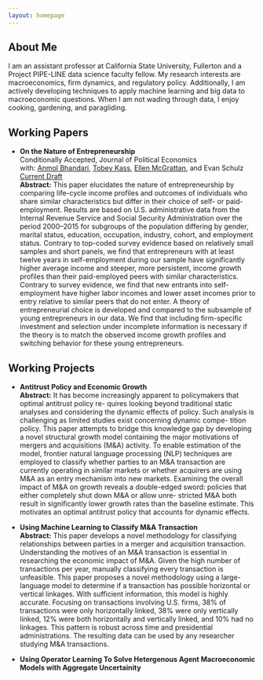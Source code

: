 ```yaml
---
layout: homepage
---
```


## About Me

I am an assistant professor at California State University, Fullerton and a Project PIPE-LINE data science faculty fellow. My research interests are macroeconomics, firm dynamics, and regulatory policy. Additionally, I am actively developing techniques to apply machine learning and big data to macroeconomic questions. When I am not wading through data, I enjoy cooking, gardening, and paragliding.


## Working Papers

- **On the Nature of Entrepreneurship**
  <br> Conditionally Accepted, Journal of Political Economics 
  <br>
  with: [Anmol Bhandari](http://www.bhandarianmol.com), [Tobey Kass](https://sites.google.com/umn.edu/tobeykass/), [Ellen McGrattan](http://users.econ.umn.edu/~erm/), and Evan Schulz
  <br>[Current Draft](https://www.irs.gov/pub/irs-soi/22rpnatureofentrepreneurship.pdf)
  <br>
  **Abstract:** This paper elucidates the nature of entrepreneurship by comparing life-cycle income profiles and outcomes of individuals who share similar characteristics but differ in their choice of self- or paid-employment. Results are based on U.S. administrative data from the Internal Revenue Service and Social Security Administration over the period 2000–2015 for subgroups of the population differing by gender, marital status, education, occupation, industry, cohort, and employment status. Contrary to top-coded survey evidence based on relatively small samples and short panels, we find that entrepreneurs with at least twelve years in self-employment during our sample have significantly higher average income and steeper, more persistent, income growth profiles than their paid-employed peers with similar characteristics. Contrary to survey evidence, we find that new entrants into self-employment have higher labor incomes and lower asset incomes prior to entry relative to similar peers that do not enter. A theory of entrepreneurial choice is developed and compared to the subsample of young entrepreneurs in our data. We find that including firm-specific investment and selection under incomplete information is necessary if the theory is to match the observed income growth profiles and switching behavior for these young entrepreneurs.

## Working Projects

- **Antitrust Policy and Economic Growth**<br>
  **Abstract:** It has become increasingly apparent to policymakers that optimal antitrust policy re- quires looking beyond traditional static analyses and considering the dynamic effects of policy. Such analysis is challenging as limited studies exist concerning dynamic compe- tition policy. This paper attempts to bridge this knowledge gap by developing a novel structural growth model containing the major motivations of mergers and acquisitions (M&A) activity. To enable estimation of the model, frontier natural language processing (NLP) techniques are employed to classify whether parties to an M&A transaction are currently operating in similar markets or whether acquirers are using M&A as an entry mechanism into new markets. Examining the overall impact of M&A on growth reveals a double-edged sword: policies that either completely shut down M&A or allow unre- stricted M&A both result in significantly lower growth rates than the baseline estimate. This motivates an optimal antitrust policy that accounts for dynamic effects.

- **Using Machine Learning to Classify M&A Transaction**<br>
  **Abstract:** This paper develops a novel methodology for classifying relationships between parties in a merger and acquisition transaction. Understanding the motives of an M&A transaction is essential in researching the economic impact of M&A. Given the high number of transactions per year, manually classifying every transaction is unfeasible. This paper proposes a novel methodology using a large-language model to determine if a transaction has possible horizontal or vertical linkages. With sufficient information, this model is highly accurate. Focusing on transactions involving U.S. firms, 38% of transactions were only horizontally linked, 38% were only vertically linked, 12% were both horizontally and vertically linked, and 10% had no linkages. This pattern is robust across time and presidential administrations. The resulting data can be used by any researcher studying M&A transactions.

- **Using Operator Learning To Solve Hetergenous Agent Macroeconomic Models with Aggregate Uncertainity** 
